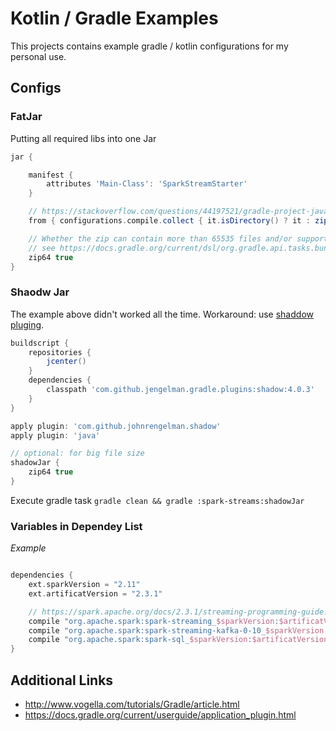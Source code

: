 # Kotlin / Gradle Examples
This projects contains example gradle / kotlin configurations for my personal use.

## Configs

### FatJar
Putting all required libs into one Jar

```groovy
jar {

    manifest {
        attributes 'Main-Class': 'SparkStreamStarter'
    }

    // https://stackoverflow.com/questions/44197521/gradle-project-java-lang-noclassdeffounderror-kotlin-jvm-internal-intrinsics
    from { configurations.compile.collect { it.isDirectory() ? it : zipTree(it) } }

    // Whether the zip can contain more than 65535 files and/or support files greater than 4GB in size.
    // see https://docs.gradle.org/current/dsl/org.gradle.api.tasks.bundling.Jar.html#org.gradle.api.tasks.bundling.Jar:zip64
    zip64 true
}
```

### Shaodw Jar
The example above didn't worked all the time. Workaround: use [shaddow pluging](https://imperceptiblethoughts.com/shadow/getting-started/#default-java-groovy-tasks).

```groovy
buildscript {
    repositories {
        jcenter()
    }
    dependencies {
        classpath 'com.github.jengelman.gradle.plugins:shadow:4.0.3'
    }
}

apply plugin: 'com.github.johnrengelman.shadow'
apply plugin: 'java'

// optional: for big file size
shadowJar {
    zip64 true
}
```

Execute gradle task `gradle clean && gradle :spark-streams:shadowJar`

### Variables in Dependey List

*Example*

```groovy

dependencies {
    ext.sparkVersion = "2.11"
    ext.artificatVersion = "2.3.1"

    // https://spark.apache.org/docs/2.3.1/streaming-programming-guide.html#linking
    compile "org.apache.spark:spark-streaming_$sparkVersion:$artificatVersion"
    compile "org.apache.spark:spark-streaming-kafka-0-10_$sparkVersion:$artificatVersion"
    compile "org.apache.spark:spark-sql_$sparkVersion:$artificatVersion"
}
```

## Additional Links
  * http://www.vogella.com/tutorials/Gradle/article.html
  * https://docs.gradle.org/current/userguide/application_plugin.html
